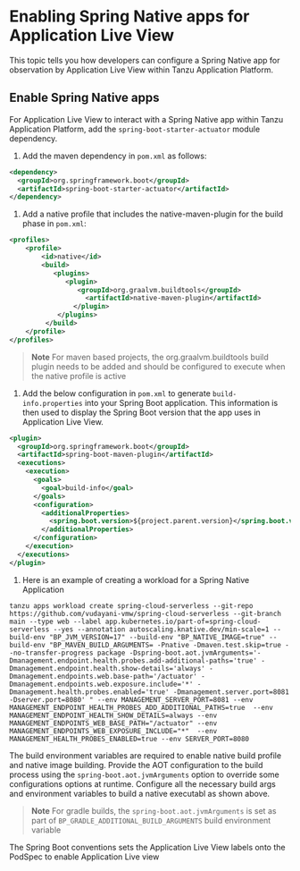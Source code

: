 # Enabling Spring Native apps for Application Live View

This topic tells you how developers can configure a Spring Native app for observation by
Application Live View within Tanzu Application Platform.

## Enable Spring Native apps

For Application Live View to interact with a Spring Native app within Tanzu Application Platform,
add the `spring-boot-starter-actuator` module dependency.

1. Add the maven dependency in `pom.xml` as follows:

```xml
<dependency>
  <groupId>org.springframework.boot</groupId>
  <artifactId>spring-boot-starter-actuator</artifactId>
</dependency>
```

1. Add a native profile that includes the native-maven-plugin for the build phase in `pom.xml`:

```xml
<profiles>
   	<profile>
        <id>native</id>
        <build>
           <plugins>
              <plugin>
                 <groupId>org.graalvm.buildtools</groupId>
                   <artifactId>native-maven-plugin</artifactId>
                </plugin>
            </plugins>
         </build>
   	</profile>
</profiles>
```

>**Note** For maven based projects, the org.graalvm.buildtools build plugin needs to be added and should be configured to execute when the native profile is active

1. Add the below configuration in `pom.xml` to generate `build-info.properties` into your Spring Boot application.
This information is then used to display the Spring Boot version that the app uses in Application Live View.

```xml
<plugin>
  <groupId>org.springframework.boot</groupId>
  <artifactId>spring-boot-maven-plugin</artifactId>
  <executions>
    <execution>
      <goals>
        <goal>build-info</goal>
      </goals>
      <configuration>
        <additionalProperties>
          <spring.boot.version>${project.parent.version}</spring.boot.version>
        </additionalProperties>
      </configuration>
    </execution>
  </executions>
</plugin>
```

1. Here is an example of creating a workload for a Spring Native Application

```console
tanzu apps workload create spring-cloud-serverless --git-repo https://github.com/vudayani-vmw/spring-cloud-serverless --git-branch main --type web --label app.kubernetes.io/part-of=spring-cloud-serverless --yes --annotation autoscaling.knative.dev/min-scale=1 --build-env "BP_JVM_VERSION=17" --build-env "BP_NATIVE_IMAGE=true" --build-env "BP_MAVEN_BUILD_ARGUMENTS= -Pnative -Dmaven.test.skip=true --no-transfer-progress package -Dspring-boot.aot.jvmArguments='-Dmanagement.endpoint.health.probes.add-additional-paths='true' -Dmanagement.endpoint.health.show-details='always' -Dmanagement.endpoints.web.base-path='/actuator' -Dmanagement.endpoints.web.exposure.include='*' -Dmanagement.health.probes.enabled='true' -Dmanagement.server.port=8081 -Dserver.port=8080' " --env MANAGEMENT_SERVER_PORT=8081 --env MANAGEMENT_ENDPOINT_HEALTH_PROBES_ADD_ADDITIONAL_PATHS=true  --env MANAGEMENT_ENDPOINT_HEALTH_SHOW_DETAILS=always --env MANAGEMENT_ENDPOINTS_WEB_BASE_PATH="/actuator" --env MANAGEMENT_ENDPOINTS_WEB_EXPOSURE_INCLUDE="*"  --env MANAGEMENT_HEALTH_PROBES_ENABLED=true --env SERVER_PORT=8080
```

The build environment variables are required to enable native build profile and native image building. 
Provide the AOT configuration to the build process using the `spring-boot.aot.jvmArguments` option to override some configurations options at runtime. Configure all the necessary build args and environment variables to build a native executabl as shown above.


>**Note** For gradle builds, the `spring-boot.aot.jvmArguments` is set as part of `BP_GRADLE_ADDITIONAL_BUILD_ARGUMENTS` build environment variable

The Spring Boot conventions sets the Application Live View labels onto the PodSpec to enable Application Live view